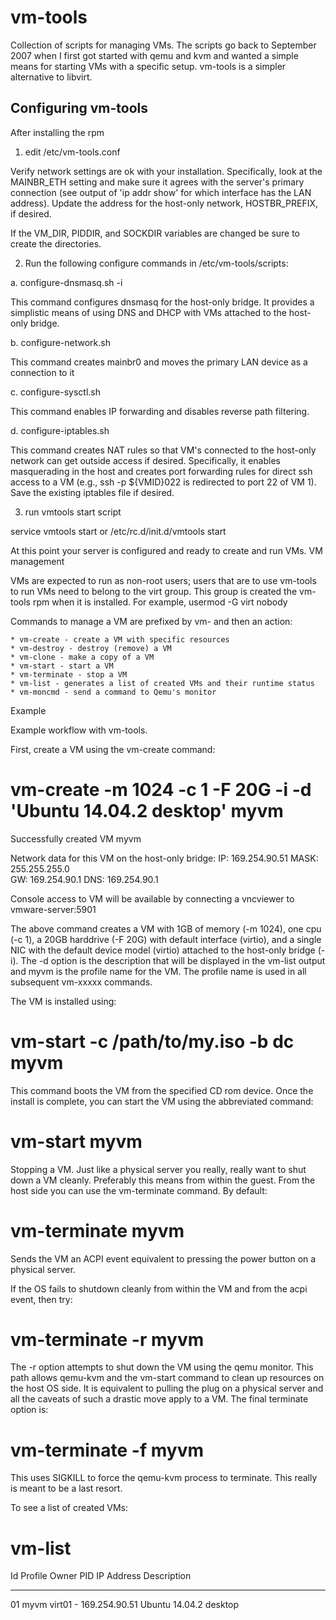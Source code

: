 # vm-tools

Collection of scripts for managing VMs. The scripts go back to September 2007
when I first got started with qemu and kvm and wanted a simple means for
starting VMs with a specific setup. vm-tools is a simpler alternative to
libvirt.

Configuring vm-tools
--------------------
After installing the rpm

1. edit /etc/vm-tools.conf

Verify network settings are ok with your installation. Specifically, look at
the MAINBR_ETH setting and make sure it agrees with the  server's primary
connection (see output of 'ip addr show' for which interface has the LAN address).
Update the address for the host-only network, HOSTBR_PREFIX, if desired.

If the VM_DIR, PIDDIR, and SOCKDIR variables are changed be sure to create the
directories.

2. Run the following configure commands in /etc/vm-tools/scripts:

a. configure-dnsmasq.sh -i

This command configures dnsmasq for the host-only bridge. It provides a
simplistic means of using DNS and DHCP with VMs attached to the host-only
bridge.

b. configure-network.sh

This command creates mainbr0 and moves the primary LAN device as a
connection to it

c. configure-sysctl.sh

This command enables IP forwarding and disables reverse path filtering.

d. configure-iptables.sh

This command creates NAT rules so that VM's connected to the host-only
network can get outside access if desired. Specifically, it enables
masquerading in the host and creates port forwarding rules for direct ssh
access to a VM (e.g., ssh -p ${VMID}022 <host> is redirected to port 22 of
VM 1). Save the existing iptables file if desired.

3. run vmtools start script

service vmtools start or /etc/rc.d/init.d/vmtools start

At this point your server is configured and ready to create and run VMs.
VM management

VMs are expected to run as non-root users; users that are to use vm-tools to
run VMs need to belong to the virt group. This group is created the vm-tools
rpm when it is installed. For example, usermod -G virt nobody

Commands to manage a VM are prefixed by vm- and then an action:

    * vm-create - create a VM with specific resources
    * vm-destroy - destroy (remove) a VM
    * vm-clone - make a copy of a VM
    * vm-start - start a VM
    * vm-terminate - stop a VM
    * vm-list - generates a list of created VMs and their runtime status
    * vm-moncmd - send a command to Qemu's monitor

Example

Example workflow with vm-tools.

First, create a VM using the vm-create command:

# vm-create -m 1024 -c 1 -F 20G -i -d 'Ubuntu 14.04.2 desktop' myvm

Successfully created VM myvm

Network data for this VM on the host-only bridge:
IP: 169.254.90.51      MASK: 255.255.255.0  
GW: 169.254.90.1       DNS:  169.254.90.1   

Console access to VM will be available by connecting
a vncviewer to vmware-server:5901

The above command creates a VM with 1GB of memory (-m 1024), one cpu (-c 1), a
20GB harddrive (-F 20G) with default interface (virtio), and a single NIC with
the default device model (virtio) attached to the host-only bridge (-i). The
-d option is the description that will be displayed in the vm-list output and
myvm is the profile name for the VM. The profile name is used in all subsequent
vm-xxxxx commands.


The VM is installed using:

# vm-start -c /path/to/my.iso -b dc myvm

This command boots the VM from the specified CD rom device. Once the
install is complete, you can start the VM using the abbreviated command:

# vm-start myvm

Stopping a VM. Just like a physical server you really, really want to shut down
a VM cleanly. Preferably this means from within the guest. From the host side
you can use the vm-terminate command. By default:

# vm-terminate myvm

Sends the VM an ACPI event equivalent to pressing the power button on a
physical server.

If the OS fails to shutdown cleanly from within the VM and from the acpi
event, then try:

# vm-terminate -r myvm

The -r option attempts to shut down the VM using the qemu monitor. This path
allows qemu-kvm and the vm-start command to clean up resources on the host OS
side. It is equivalent to pulling the plug on a physical server and all the
caveats of such a drastic move apply to a VM. The final terminate option is:

# vm-terminate -f myvm

This uses SIGKILL to force the qemu-kvm process to terminate. This really is
meant to be a last resort.

To see a list of created VMs:

# vm-list

  Id   Profile            Owner        PID     IP Address        Description
  --   ----------------   ----------   -----   ---------------   ----------------
  01   myvm              virt01       -       169.254.90.51      Ubuntu 14.04.2 desktop
